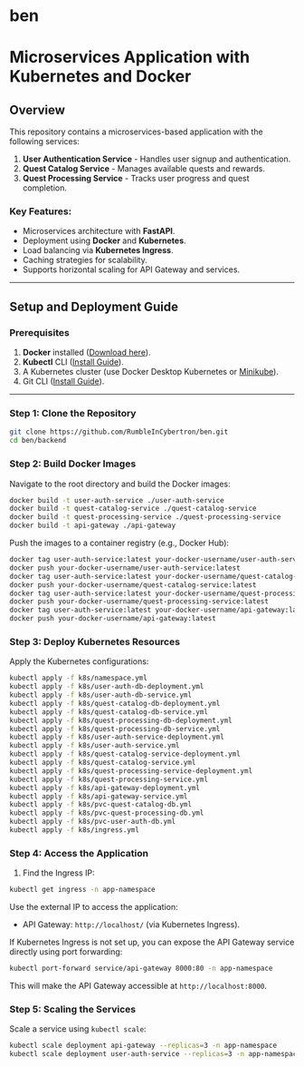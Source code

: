 # ben
# Microservices Application with Kubernetes and Docker

## Overview
This repository contains a microservices-based application with the following services:
1. **User Authentication Service** - Handles user signup and authentication.
2. **Quest Catalog Service** - Manages available quests and rewards.
3. **Quest Processing Service** - Tracks user progress and quest completion.

### Key Features:
- Microservices architecture with **FastAPI**.
- Deployment using **Docker** and **Kubernetes**.
- Load balancing via **Kubernetes Ingress**.
- Caching strategies for scalability.
- Supports horizontal scaling for API Gateway and services.

---

## **Setup and Deployment Guide**

### Prerequisites
1. **Docker** installed ([Download here](https://www.docker.com/products/docker-desktop)).
2. **Kubectl** CLI ([Install Guide](https://kubernetes.io/docs/tasks/tools/)).
3. A Kubernetes cluster (use Docker Desktop Kubernetes or [Minikube](https://minikube.sigs.k8s.io/docs/start/)).
4. Git CLI ([Install Guide](https://git-scm.com/)).

---

### Step 1: Clone the Repository
```bash
git clone https://github.com/RumbleInCybertron/ben.git
cd ben/backend
```

### Step 2: Build Docker Images

Navigate to the root directory and build the Docker images:
```bash
docker build -t user-auth-service ./user-auth-service
docker build -t quest-catalog-service ./quest-catalog-service
docker build -t quest-processing-service ./quest-processing-service
docker build -t api-gateway ./api-gateway
```

Push the images to a container registry (e.g., Docker Hub):
```bash
docker tag user-auth-service:latest your-docker-username/user-auth-service:latest
docker push your-docker-username/user-auth-service:latest
docker tag user-auth-service:latest your-docker-username/quest-catalog-service:latest
docker push your-docker-username/quest-catalog-service:latest
docker tag user-auth-service:latest your-docker-username/quest-processing-service:latest
docker push your-docker-username/quest-processing-service:latest
docker tag user-auth-service:latest your-docker-username/api-gateway:latest
docker push your-docker-username/api-gateway:latest
```

### Step 3: Deploy Kubernetes Resources
Apply the Kubernetes configurations:
```bash
kubectl apply -f k8s/namespace.yml
kubectl apply -f k8s/user-auth-db-deployment.yml
kubectl apply -f k8s/user-auth-db-service.yml
kubectl apply -f k8s/quest-catalog-db-deployment.yml
kubectl apply -f k8s/quest-catalog-db-service.yml
kubectl apply -f k8s/quest-processing-db-deployment.yml
kubectl apply -f k8s/quest-processing-db-service.yml
kubectl apply -f k8s/user-auth-service-deployment.yml
kubectl apply -f k8s/user-auth-service.yml
kubectl apply -f k8s/quest-catalog-service-deployment.yml
kubectl apply -f k8s/quest-catalog-service.yml
kubectl apply -f k8s/quest-processing-service-deployment.yml
kubectl apply -f k8s/quest-processing-service.yml
kubectl apply -f k8s/api-gateway-deployment.yml
kubectl apply -f k8s/api-gateway-service.yml
kubectl apply -f k8s/pvc-quest-catalog-db.yml
kubectl apply -f k8s/pvc-quest-processing-db.yml
kubectl apply -f k8s/pvc-user-auth-db.yml
kubectl apply -f k8s/ingress.yml
```

### Step 4: Access the Application

1.  Find the Ingress IP:
```bash
kubectl get ingress -n app-namespace
```
Use the external IP to access the application:

  *  API Gateway: `http://localhost/` (via Kubernetes Ingress).

If Kubernetes Ingress is not set up, you can expose the API Gateway service directly using port forwarding:

```bash
kubectl port-forward service/api-gateway 8000:80 -n app-namespace
```

This will make the API Gateway accessible at `http://localhost:8000`.

### Step 5: Scaling the Services

Scale a service using `kubectl scale`:
```bash
kubectl scale deployment api-gateway --replicas=3 -n app-namespace
kubectl scale deployment user-auth-service --replicas=3 -n app-namespace
```
